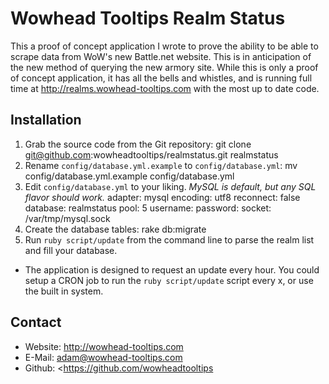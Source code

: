 # Wowhead Tooltips Realm Status
This a proof of concept application I wrote to prove the ability to be able to scrape data from WoW's new Battle.net website.  This is in anticipation of the new method of querying the new armory site.  While this is only a proof of concept application, it has all the bells and whistles, and is running full time at <http://realms.wowhead-tooltips.com> with the most up to date code.

## Installation

1. Grab the source code from the Git repository:
		git clone git@github.com:wowheadtooltips/realmstatus.git realmstatus
2. Rename `config/database.yml.example` to `config/database.yml`:
		mv config/database.yml.example config/database.yml
3. Edit `config/database.yml` to your liking. *MySQL is default, but any SQL flavor should work.*
		adapter: mysql
		encoding: utf8
		reconnect: false
		database: realmstatus
		pool: 5
		username: <username>
		password: <password>
		socket: /var/tmp/mysql.sock
4. Create the database tables:
		rake db:migrate
5. Run `ruby script/update` from the command line to parse the realm list and fill your database.
  * The application is designed to request an update every hour.  You could setup a CRON job to run the `ruby script/update` script every x, or use the built in system.

## Contact
+ Website: <http://wowhead-tooltips.com>
+ E-Mail: <adam@wowhead-tooltips.com>
+ Github: <https://github.com/wowheadtooltips

